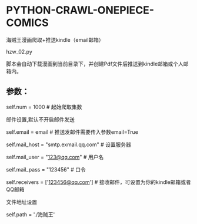 # PYTHON-CRAWL-ONEPIECE-COMICS
海贼王漫画爬取+推送kindle（email邮箱） 

hzw_02.py 

脚本会自动下载漫画到当前目录下，并创建Pdf文件后推送到kindle邮箱或个人邮箱内。 

## 参数：
self.num = 1000 # 起始爬取集数 

邮件设置,默认不开启邮件发送 

self.email = email # 推送发邮件需要传入参数email=True 

self.mail_host = "smtp.exmail.qq.com"  # 设置服务器 

self.mail_user = "123@qq.com"  # 用户名 

self.mail_pass = "123456"  # 口令 

self.receivers = ['123456@qq.com']  # 接收邮件，可设置为你的kindle邮箱或者QQ邮箱 

文件地址设置 

self.path = './海贼王' 

